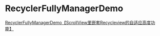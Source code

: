 # RecyclerFullyManagerDemo
[RecyclerFullyManagerDemo【ScrollView里嵌套Recycleview的自适应高度功能】](https://www.cnblogs.com/whycxb/p/9329217.html)
